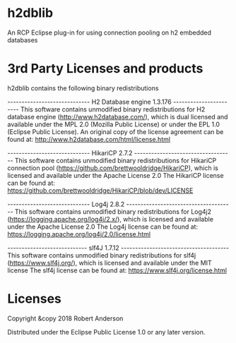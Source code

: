 # h2dblib
An RCP Eclipse plug-in for using connection pooling on h2 embedded databases

# 3rd Party Licenses and products
  h2dblib contains the following binary redistributions 

----------------------------- H2 Database engine 1.3.176 -----------------------
This software contains unmodified binary redistributions for
H2 database engine (http://www.h2database.com/),
which is dual licensed and available under the MPL 2.0
(Mozilla Public License) or under the EPL 1.0 (Eclipse Public License).
An original copy of the license agreement can be found at:
http://www.h2database.com/html/license.html

----------------------------- HikariCP 2.7.2 -----------------------------------
This software contains unmodified binary redistributions for
HikariCP connection pool  (https://github.com/brettwooldridge/HikariCP),
which is licensed and available under the Apache License 2.0
The HikariCP license can be found at:
https://github.com/brettwooldridge/HikariCP/blob/dev/LICENSE


----------------------------- Log4j 2.8.2 --------------------------------------
This software contains unmodified binary redistributions for
Log4j2 (https://logging.apache.org/log4j/2.x/),
which is licensed and available under the Apache License 2.0
The Log4j license can be found at:
https://logging.apache.org/log4j/2.0/license.html

---------------------------- slf4J 1.7.12 --------------------------------------
This software contains unmodified binary redistributions for
slf4j (https://www.slf4j.org/),
which is licensed and available under the MIT license
The slf4j license can be found at:
https://www.slf4j.org/license.html
  
  
# Licenses
Copyright &copy 2018 Robert Anderson

Distributed under the Eclipse Public License 1.0 or any later version.